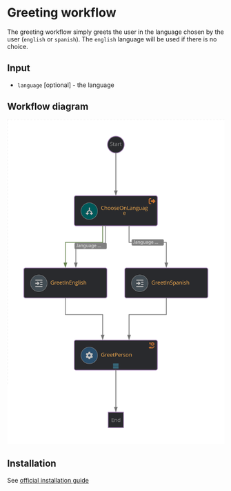 # Greeting workflow
The greeting workflow simply greets the user in the language chosen by the user (`english` or `spanish`). The `english` language will be used if there is no choice.

## Input
- `language` [optional] - the language

## Workflow diagram
![Greeting workflow diagram](https://github.com/rhdhorchestrator/serverless-workflows/blob/main/workflows/greeting/greeting.svg?raw=true)

## Installation

See [official installation guide](https://github.com/rhdhorchestrator/serverless-workflows/blob/main/docs/main/greeting)
